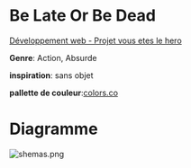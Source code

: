 # Be Late Or Be Dead

[Développement web - Projet vous etes le hero](https://smnarnold.com/projets/vous-etes-le-heros)

**Genre**: Action, Absurde

**inspiration**: sans objet

**pallette de couleur**:[colors.co](https://coolors.co/882727-eb1414-3c4fe0-5468ff-89e5ff-ffffff)

# Diagramme

![shemas.png](https://github.com/Ferylane/Vous-etes-le-heros--Be-Late-Or-Be-Late-/blob/main/images/shemas.png)
